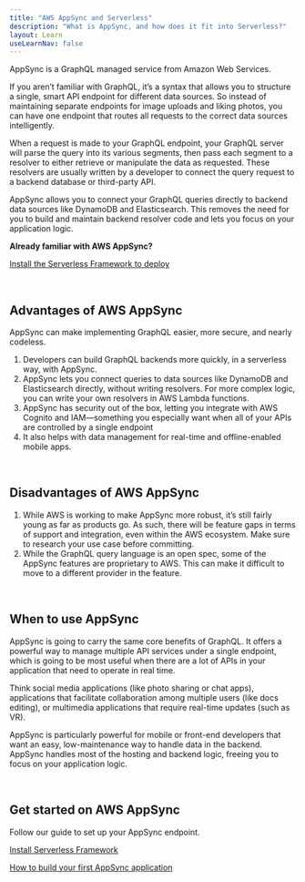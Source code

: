 ```yaml
---
title: "AWS AppSync and Serverless"
description: "What is AppSync, and how does it fit into Serverless?"
layout: Learn
useLearnNav: false
---
```


AppSync is a GraphQL managed service from Amazon Web Services.

If you aren’t familiar with GraphQL, it’s a syntax that allows you to structure a single, smart API endpoint for different data sources. So instead of maintaining separate endpoints for image uploads and liking photos, you can have one endpoint that routes all requests to the correct data sources intelligently.

When a request is made to your GraphQL endpoint, your GraphQL server will parse the query into its various segments, then pass each segment to a resolver to either retrieve or manipulate the data as requested. These resolvers are usually written by a developer to connect the query request to a backend database or third-party API.

AppSync allows you to connect your GraphQL queries directly to backend data sources like DynamoDB and Elasticsearch. This removes the need for you to build and maintain backend resolver code and lets you focus on your application logic.

**Already familiar with AWS AppSync?**

[Install the Serverless Framework to deploy](https://serverless.com/framework/docs/providers/aws/guide/quick-start/)

<br/>

## Advantages of AWS AppSync
AppSync can make implementing GraphQL easier, more secure, and nearly codeless.

1. Developers can build GraphQL backends more quickly, in a serverless way, with AppSync.
2. AppSync lets you connect queries to data sources like DynamoDB and Elasticsearch directly, without writing resolvers. For more complex logic, you can write your own resolvers in AWS Lambda functions.
3. AppSync has security out of the box, letting you integrate with AWS Cognito and IAM—something you especially want when all of your APIs are controlled by a single endpoint
4. It also helps with data management for real-time and offline-enabled mobile apps.


<br/>

## Disadvantages of AWS AppSync

1. While AWS is working to make AppSync more robust, it’s still fairly young as far as products go. As such, there will be feature gaps in terms of support and integration, even within the AWS ecosystem. Make sure to research your use case before committing.
2. While the GraphQL query language is an open spec, some of the AppSync features are proprietary to AWS. This can make it difficult to move to a different provider in the feature.


<br/>

## When to use AppSync

AppSync is going to carry the same core benefits of GraphQL. It offers a powerful way to manage multiple API services under a single endpoint, which is going to be most useful when there are a lot of APIs in your application that need to operate in real time.

Think social media applications (like photo sharing or chat apps), applications that facilitate collaboration among multiple users (like docs editing), or multimedia applications that require real-time updates (such as VR).

AppSync is particularly powerful for mobile or front-end developers that want an easy, low-maintenance way to handle data in the backend. AppSync handles most of the hosting and backend logic, freeing you to focus on your application logic.

<br/>

## Get started on AWS AppSync

Follow our guide to set up your AppSync endpoint.

[Install Serverless Framework](https://serverless.com/framework/docs/getting-started/)

[How to build your first AppSync application](https://serverless.com/blog/building-chat-appliation-aws-appsync-serverless)


